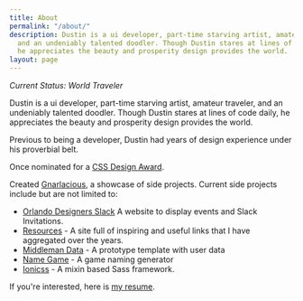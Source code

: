 ```yaml
---
title: About
permalink: "/about/"
description: Dustin is a ui developer, part-time starving artist, amateur traveler,
  and an undeniably talented doodler. Though Dustin stares at lines of code daily,
  he appreciates the beauty and prosperity design provides the world.
layout: page
---
```


*_Current Status:_ World Traveler*

Dustin is a ui developer, part-time starving artist, amateur traveler, and an undeniably talented doodler. Though Dustin stares at lines of code daily, he appreciates the beauty and prosperity design provides the world.

Previous to being a developer, Dustin had years of design experience under his proverbial belt. 

Once nominated for a [CSS Design Award](http://www.cssdesignawards.com/sites/whos-dustin/21950/). 

Created [Gnarlacious](http://shop.gnarlacious.com), a showcase of side projects. Current side projects include but are not limited to:

- [Orlando Designers Slack](https://orlandodesigners.info/) A website to display events and Slack Invitations.
- [Resources](https://whosdustin.com/resources/) - A site full of inspiring and useful links that I have aggregated over the years.
- [Middleman Data](https://github.com/gnarlacious/middleman-data) - A prototype template with user data
- [Name Game](http://name.gnarlacious.com) - A game naming generator
- [Ionicss](https://github.com/gnarlacious/ionicss) - A mixin based Sass framework.

If you're interested, here is [my resume](/cv/).
